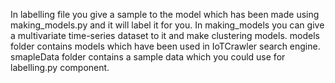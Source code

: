 In labelling file you give a sample to the model which has been made using making_models.py and it will label it
for you.
In making_models you can give a multivariate time-series dataset to it and make clustering models.
models folder contains models which have been used in IoTCrawler search engine.
smapleData folder contains a sample data which you could use for labelling.py component.
